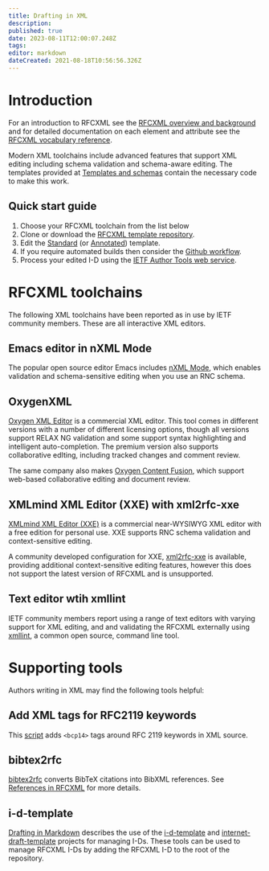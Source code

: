 ```yaml
---
title: Drafting in XML
description: 
published: true
date: 2023-08-11T12:00:07.248Z
tags: 
editor: markdown
dateCreated: 2021-08-18T10:56:56.326Z
---
```


# Introduction
For an introduction to RFCXML see the [RFCXML overview and background](/rfcxml-overview) and for detailed documentation on each element and attribute see the [RFCXML vocabulary reference](/rfcxml-vocabulary).

Modern XML toolchains include advanced features that support XML editing including schema validation and schema-aware editing.  The templates provided at [Templates and schemas](/templates-and-schemas) contain the necessary code to make this work.

## Quick start guide
1. Choose your RFCXML toolchain from the list below
1. Clone or download the [RFCXML template repository](https://github.com/ietf-authors/rfcxml-templates-and-schemas).
1. Edit the [Standard](https://authors.ietf.org/en/templates-and-schemas#draft-rfcxml-general-template-standard-00xml) (or [Annotated](https://authors.ietf.org/en/templates-and-schemas#draft-rfcxml-general-template-annotated-00xml)) template.
1. If you require automated builds then consider the [Github workflow](https://github.com/martinthomson/i-d-template/blob/main/doc/TEMPLATE.md).
1. Process your edited I-D using the [IETF Author Tools web service](https://author-tools.ietf.org).


# RFCXML toolchains
The following XML toolchains have been reported as in use by IETF community members.  These are all interactive XML editors. 

## Emacs editor in nXML Mode
The popular open source editor Emacs includes [nXML Mode](https://www.gnu.org/software/emacs/manual/html_mono/nxml-mode.html), which enables validation and schema-sensitive editing when you use an RNC schema. 

## OxygenXML
[Oxygen XML Editor](https://www.oxygenxml.com/xml_editor.html) is a commercial XML editor.  This tool comes in different versions with a number of different licensing options, though all versions support RELAX NG validation and some support syntax highlighting and intelligent auto-completion. The premium version also supports collaborative edIting, including tracked changes and comment review.

The same company also makes [Oxygen Content Fusion](https://www.oxygenxml.com/content_fusion.html), which support web-based collaborative editing and document review.
  
## XMLmind XML Editor (XXE) with xml2rfc-xxe
[XMLmind XML Editor (XXE)](https://www.xmlmind.com/xmleditor/) is a commercial near-WYSIWYG XML editor with a free edition for personal use.  XXE supports RNC schema validation and context-sensitive editing.

A community developed configuration for XXE, [xml2rfc-xxe](https://github.com/wkumari/xml2rfc-xxe/) is available, providing additional context-sensitive editing features, however this does not support the latest version of RFCXML and is unsupported.

## Text editor wtih xmllint
IETF community members report using a range of text editors with varying support for XML editing, and and validating the RFCXML externally using [xmllint](http://xmlsoft.org/xmllint.html), a common open source, command line tool.

# Supporting tools
Authors writing in XML may find the following tools helpful:

## Add XML tags for RFC2119 keywords
This [script](https://strayalpha.com/software/rfcxml/lookback-bcp-fix.pl) adds `<bcp14>` tags around RFC 2119 keywords in XML source.

## bibtex2rfc
[bibtex2rfc](https://github.com/yaronf/bibtex2rfc) converts BibTeX citations into BibXML references. See [References in RFCXML](/references-in-rfcxml) for more details.

## i-d-template
[Drafting in Markdown](/drafting-in-markdown#h-3-internet-draft-template-and-i-d-template) describes the use of the [i-d-template](https://github.com/martinthomson/i-d-template) and [internet-draft-template](https://github.com/martinthomson/internet-draft-template) projects for managing I-Ds. These tools can be used to manage RFCXML I-Ds by adding the RFCXML I-D to the root of the repository.
